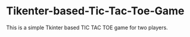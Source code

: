# Tikenter-based-Tic-Tac-Toe-Game
This is a simple Tkinter based TIC TAC TOE game for two players.


